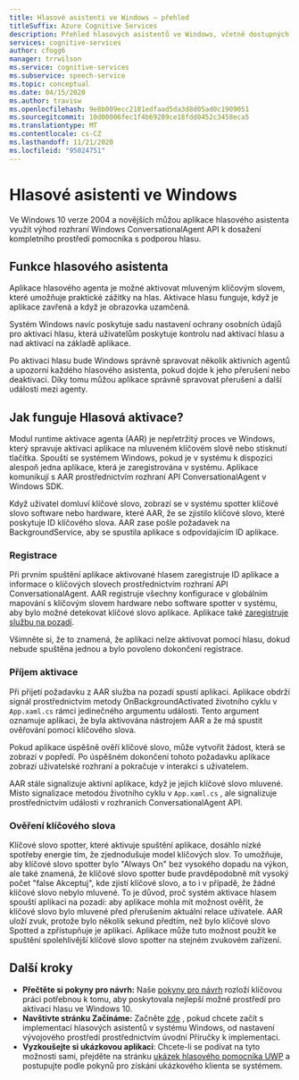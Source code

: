 ```yaml
---
title: Hlasové asistenti ve Windows – přehled
titleSuffix: Azure Cognitive Services
description: Přehled hlasových asistentů ve Windows, včetně dostupných možností a prostředků pro vývoj
services: cognitive-services
author: cfogg6
manager: trrwilson
ms.service: cognitive-services
ms.subservice: speech-service
ms.topic: conceptual
ms.date: 04/15/2020
ms.author: travisw
ms.openlocfilehash: 9e8b009ecc2181edfaad5da3d8d05ad0c1909051
ms.sourcegitcommit: 10d00006fec1f4b69289ce18fdd0452c3458eca5
ms.translationtype: MT
ms.contentlocale: cs-CZ
ms.lasthandoff: 11/21/2020
ms.locfileid: "95024751"
---
```

# <a name="voice-assistants-on-windows"></a>Hlasové asistenti ve Windows

Ve Windows 10 verze 2004 a novějších můžou aplikace hlasového asistenta využít výhod rozhraní Windows ConversationalAgent API k dosažení kompletního prostředí pomocníka s podporou hlasu.

## <a name="voice-assistant-features"></a>Funkce hlasového asistenta

Aplikace hlasového agenta je možné aktivovat mluveným klíčovým slovem, které umožňuje praktické zážitky na hlas. Aktivace hlasu funguje, když je aplikace zavřená a když je obrazovka uzamčená.

Systém Windows navíc poskytuje sadu nastavení ochrany osobních údajů pro aktivaci hlasu, která uživatelům poskytuje kontrolu nad aktivací hlasu a nad aktivací na základě aplikace.

Po aktivaci hlasu bude Windows správně spravovat několik aktivních agentů a upozorní každého hlasového asistenta, pokud dojde k jeho přerušení nebo deaktivaci. Díky tomu můžou aplikace správně spravovat přerušení a další události mezi agenty.

## <a name="how-does-voice-activation-work"></a>Jak funguje Hlasová aktivace?

Modul runtime aktivace agenta (AAR) je nepřetržitý proces ve Windows, který spravuje aktivaci aplikace na mluveném klíčovém slově nebo stisknutí tlačítka. Spouští se systémem Windows, pokud je v systému k dispozici alespoň jedna aplikace, která je zaregistrována v systému. Aplikace komunikují s AAR prostřednictvím rozhraní API ConversationalAgent v Windows SDK.

Když uživatel domluví klíčové slovo, zobrazí se v systému spotter klíčové slovo software nebo hardware, které AAR, že se zjistilo klíčové slovo, které poskytuje ID klíčového slova. AAR zase pošle požadavek na BackgroundService, aby se spustila aplikace s odpovídajícím ID aplikace.

### <a name="registration"></a>Registrace

Při prvním spuštění aplikace aktivované hlasem zaregistruje ID aplikace a informace o klíčových slovech prostřednictvím rozhraní API ConversationalAgent. AAR registruje všechny konfigurace v globálním mapování s klíčovým slovem hardware nebo software spotter v systému, aby bylo možné detekovat klíčové slovo aplikace. Aplikace také [zaregistruje službu na pozadí](/windows/uwp/launch-resume/register-a-background-task).

Všimněte si, že to znamená, že aplikaci nelze aktivovat pomocí hlasu, dokud nebude spuštěna jednou a bylo povoleno dokončení registrace.

### <a name="receiving-an-activation"></a>Příjem aktivace

Při přijetí požadavku z AAR služba na pozadí spustí aplikaci. Aplikace obdrží signál prostřednictvím metody OnBackgroundActivated životního cyklu v `App.xaml.cs` rámci jedinečného argumentu události. Tento argument oznamuje aplikaci, že byla aktivována nástrojem AAR a že má spustit ověřování pomocí klíčového slova.

Pokud aplikace úspěšně ověří klíčové slovo, může vytvořit žádost, která se zobrazí v popředí. Po úspěšném dokončení tohoto požadavku aplikace zobrazí uživatelské rozhraní a pokračuje v interakci s uživatelem.

AAR stále signalizuje aktivní aplikace, když je jejich klíčové slovo mluvené. Místo signalizace metodou životního cyklu v `App.xaml.cs` , ale signalizuje prostřednictvím události v rozhraních ConversationalAgent API.

### <a name="keyword-verification"></a>Ověření klíčového slova

Klíčové slovo spotter, které aktivuje spuštění aplikace, dosáhlo nízké spotřeby energie tím, že zjednodušuje model klíčových slov. To umožňuje, aby klíčové slovo spotter bylo "Always On" bez vysokého dopadu na výkon, ale také znamená, že klíčové slovo spotter bude pravděpodobně mít vysoký počet "false Akceptuj", kde zjistí klíčové slovo, a to i v případě, že žádné klíčové slovo nebylo mluvené. To je důvod, proč systém aktivace hlasem spouští aplikaci na pozadí: aby aplikace mohla mít možnost ověřit, že klíčové slovo bylo mluvené před přerušením aktuální relace uživatele. AAR uloží zvuk, protože bylo několik sekund předtím, než bylo klíčové slovo Spotted a zpřístupňuje je aplikaci. Aplikace může tuto možnost použít ke spuštění spolehlivější klíčové slovo spotter na stejném zvukovém zařízení.

## <a name="next-steps"></a>Další kroky

- **Přečtěte si pokyny pro návrh:** Naše [pokyny pro návrh](windows-voice-assistants-best-practices.md) rozloží klíčovou práci potřebnou k tomu, aby poskytovala nejlepší možné prostředí pro aktivaci hlasu ve Windows 10.
- **Navštivte stránku Začínáme:** Začněte [zde](how-to-windows-voice-assistants-get-started.md) , pokud chcete začít s implementací hlasových asistentů v systému Windows, od nastavení vývojového prostředí prostřednictvím úvodní Příručky k implementaci.
- **Vyzkoušejte si ukázkovou aplikaci**: Chcete-li se podívat na tyto možnosti sami, přejděte na stránku [ukázek hlasového pomocníka UWP](windows-voice-assistants-faq.md#the-uwp-voice-assistant-sample) a postupujte podle pokynů pro získání ukázkového klienta se systémem.